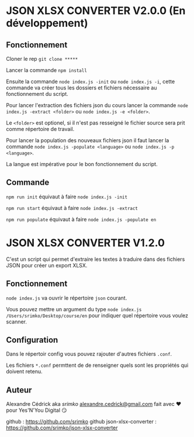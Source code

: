 # JSON XLSX CONVERTER V2.0.0 (En développement)

## Fonctionnement

Cloner le rep `git clone *****`

Lancer la commande `npm install`

Ensuite la commande `node index.js -init` ou `node index.js -i`, cette commande va créer tous les dossiers et fichiers nécessaire au fonctionnement du script.

Pour lancer l'extraction des fichiers json du cours lancer la commande `node index.js -extract <folder>` ou `node index.js -e <folder>`.

Le `<folder>` est optionel, si il n'est pas resseigné le fichier source sera prit comme répertoire de travail.

Pour lancer la population des nouveaux fichiers json il faut lancer la commande `node index.js -populate <language>` ou `node index.js -p <language>`.

La langue est impérative pour le bon fonctionnement du script.

## Commande

`npm run init` équivaut à faire `node index.js -init`

`npm run start` équivaut à faire `node index.js -extract`

`npm run populate` équivaut à faire `node index.js -populate en`


# JSON XLSX CONVERTER V1.2.0

C'est un script qui permet d'extraire les textes à traduire dans des fichiers JSON pour créer un export XLSX.

## Fonctionnement

`node index.js` va ouvrir le répertoire `json` courant.

Vous pouvez mettre un argument du type `node index.js /Users/srimko/Desktop/course/en` pour indiquer quel répertoire vous voulez scanner.

## Configuration

Dans le répertoir config vous pouvez rajouter d'autres fichiers `.conf`.

Les fichiers `*.conf` permttent de de renseigner quels sont les propriétés qui doivent retenu.


## Auteur

Alexandre Cédrick aka *srimko* <alexandre.cedrick@gmail.com> fait avec :heart: pour Yes'N'You Digital :smirk:

github : https://github.com/srimko
github json-xlsx-converter : https://github.com/srimko/json-xlsx-converter
